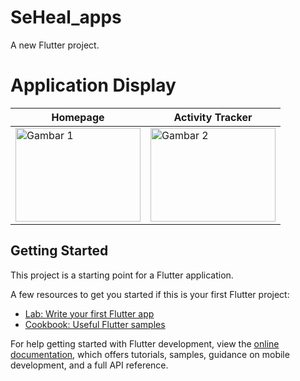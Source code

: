 # SeHeal_apps

A new Flutter project.

# Application Display
| Homepage | Activity Tracker |
|---------------------|---------------------|
| <img src="![HomePage](https://github.com/Fadhelikhsan/seheal_apps/assets/155938694/6c999c14-9f21-4878-8bda-29c1534593bb)" alt="Gambar 1" width="200" height="150"> | <img src=" ![Activity Tracker](https://github.com/Fadhelikhsan/seheal_apps/assets/155938694/07a34c96-886e-401e-9069-6445f6bb51a0)" alt="Gambar 2" width="200" height="150"> |


## Getting Started

This project is a starting point for a Flutter application.

A few resources to get you started if this is your first Flutter project:

- [Lab: Write your first Flutter app](https://docs.flutter.dev/get-started/codelab)
- [Cookbook: Useful Flutter samples](https://docs.flutter.dev/cookbook)

For help getting started with Flutter development, view the
[online documentation](https://docs.flutter.dev/), which offers tutorials,
samples, guidance on mobile development, and a full API reference.
